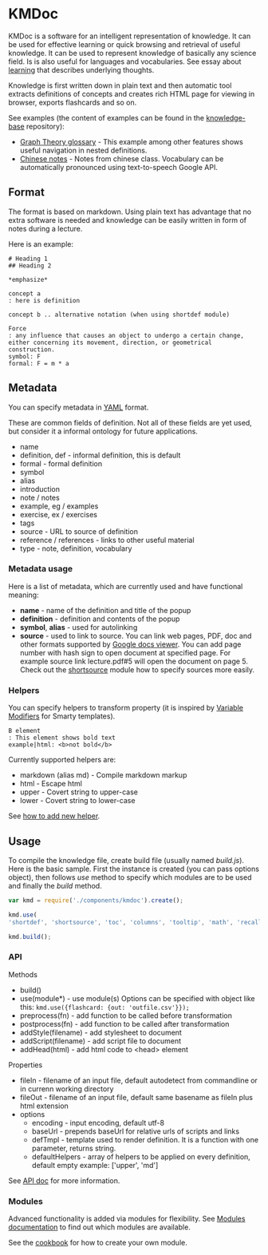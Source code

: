 # KMDoc

KMDoc is a software for an intelligent representation of knowledge. It can be used for effective learning or quick browsing and retrieval of useful knowledge. It can be used to represent knowledge of basically any science field. Is is also useful for languages and vocabularies. See essay about [learning](http://knomaton.org/learning.html) that describes underlying thoughts.

Knowledge is first written down in plain text and then automatic tool extracts definitions of concepts and creates rich HTML page for viewing in browser, exports flashcards and so on.

See examples (the content of examples can be found in the [knowledge-base](https://github.com/dundalek/knowledge-base) repository):

- [Graph Theory glossary](http://kb.knomaton.org/graph-theory/graph-theory.html) - This example among other features shows useful navigation in nested definitions.
- [Chinese notes](http://kb.knomaton.org/chinese/out/chinese.html) - Notes from chinese class. Vocabulary can be automatically pronounced using text-to-speech Google API.

## Format

The format is based on markdown. Using plain text has advantage that no extra software is needed and knowledge can be easily written in form of notes during a lecture.

Here is an example:

```
# Heading 1
## Heading 2

*emphasize*

concept a
: here is definition

concept b .. alternative notation (when using shortdef module)

Force
: any influence that causes an object to undergo a certain change, either concerning its movement, direction, or geometrical construction.
symbol: F
formal: F = m * a
```

## Metadata

You can specify metadata in [YAML](http://en.wikipedia.org/wiki/YAML) format.

These are common fields of definition. Not all of these fields are yet used, but consider it a informal ontology for future applications.

- name
- definition, def - informal definition, this is default
- formal - formal definition
- symbol
- alias
- introduction
- note / notes
- example, eg / examples
- exercise, ex / exercises
- tags
- source - URL to source of definition
- reference / references - links to other useful material
- type - note, definition, vocabulary

### Metadata usage

Here is a list of metadata, which are currently used and have functional meaning:

- **name** - name of the definition and title of the popup
- **definition** - definition and contents of the popup
- **symbol**, **alias** - used for autolinking
- **source** - used to link to source. You can link web pages, PDF, doc and other formats supported by [Google docs viewer](http://docs.google.com/viewer). You can add page number with hash sign to open document at specified page. For example source link lecture.pdf#5 will open the document on page 5. Check out the [shortsource](https://github.com/dundalek/kmdoc/blob/master/doc/modules.md#shortsource) module how to specify sources more easily.


### Helpers

You can specify helpers to transform property (it is inspired by [Variable Modifiers](http://www.smarty.net/docs/en/language.modifiers.tpl) for Smarty templates).
```
B element
: This element shows bold text
example|html: <b>not bold</b>
```

Currently supported helpers are:

- markdown (alias md) - Compile markdown markup
- html - Escape html
- upper - Covert string to upper-case
- lower - Covert string to lower-case

See [how to add new helper](https://github.com/dundalek/kmdoc/blob/master/doc/cookbook.md#add-helper).

## Usage

To compile the knowledge file, create build file (usually named *build.js*). Here is the basic sample. First the instance is created (you can pass options object), then follows *use* method to specify which modules are to be used and finally the *build* method.

```javascript
var kmd = require('./components/kmdoc').create();

kmd.use(
'shortdef', 'shortsource', 'toc', 'columns', 'tooltip', 'math', 'recall', 'autolink', 'search', 'flashcard');

kmd.build();
```

### API

Methods

- build()
- use(module*) - use module(s)
	Options can be specified with object like this:
	<code>kmd.use({flashcard: {out: 'outfile.csv'}});</code>
- preprocess(fn) - add function to be called before transformation
- postprocess(fn) - add function to be called after transformation
- addStyle(filename) - add stylesheet to document
- addScript(filename) - add script file to document
- addHead(html) - add html code to &lt;head&gt; element

Properties

- fileIn - filename of an input file, default autodetect from commandline or in currenn working directory
- fileOut - filename of an input file, default same basename as fileIn plus html extension
- options
	- encoding - input encoding, default utf-8
	- baseUrl - prepends baseUrl for relative urls of scripts and links
	- defTmpl - template used to render definition. It is a function with one parameter, returns string.
	- defaultHelpers - array of helpers to be applied on every definition, default empty
		example: ['upper', 'md']

See [API doc](http://kb.knomaton.org/api/KMDocInst.html) for more information.

### Modules

Advanced functionality is added via modules for flexibility. See [Modules documentation](https://github.com/dundalek/kmdoc/blob/master/doc/modules.md) to find out which modules are available.

See the [cookbook](https://github.com/dundalek/kmdoc/blob/master/doc/cookbook.md#writing-modules) for how to create your own module.
